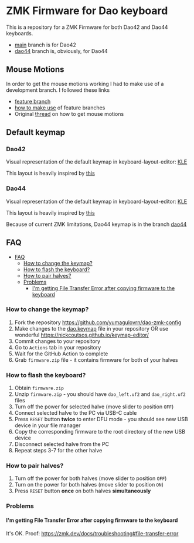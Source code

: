 # ZMK Firmware for Dao keyboard

This is a repository for a ZMK Firmware for both Dao42 and Dao44 keyboards.

* [main](https://github.com/yumagulovrn/dao-zmk-config/tree/main) branch is for Dao42
* [dao44](https://github.com/yumagulovrn/dao-zmk-config/tree/dao44) branch is, obviously, for Dao44

## Mouse Motions

In order to get the mouse motions working I had to make use of a development branch. I followed these links

- [feature branch](https://github.com/petejohanson/zmk/tree/feat/pointers-move-scroll)
- [how to make use](https://zmk.dev/docs/features/beta-testing) of feature branches
- Original [thread](https://gist.github.com/krissen/dd27082e7ab0575619c7a31f4d2ec7ae) on how to get mouse motions

## Default keymap

### Dao42

Visual representation of the default keymap in keyboard-layout-editor: [KLE](http://www.keyboard-layout-editor.com/#/gists/67a81f6b83c65abcda5e7f32989a1688)

This layout is heavily inspired by [this](https://github.com/aroum/Watchman-layouts)

### Dao44

Visual representation of the default keymap in keyboard-layout-editor: [KLE](http://www.keyboard-layout-editor.com/#/gists/c6ba0634e5b92366be9f324775394e66)

This layout is heavily inspired by [this](https://github.com/KGOH/Jian-Info)

Because of current ZMK limitations, Dao44 keymap is in the branch [dao44](https://github.com/yumagulovrn/dao-zmk-config/tree/dao44)

## FAQ

- [FAQ](#faq)
  - [How to change the keymap?](#how-to-change-the-keymap)
  - [How to flash the keyboard?](#how-to-flash-the-keyboard)
  - [How to pair halves?](#how-to-pair-halves)
  - [Problems](#problems)
    - [I'm getting File Transfer Error after copying firmware to the keyboard](#im-getting-file-transfer-error-after-copying-firmware-to-the-keyboard)

### How to change the keymap?

1. Fork the repository https://github.com/yumagulovrn/dao-zmk-config
2. Make changes to the [dao.keymap](../config/boards/arm/dao/dao.keymap) file in your repository OR use wonderful https://nickcoutsos.github.io/keymap-editor/
3. Commit changes to your repository
4. Go to `Actions` tab in your repository
5. Wait for the GitHub Action to complete
6. Grab `firmware.zip` file - it contains firmware for both of your halves

### How to flash the keyboard?

1. Obtain `firmware.zip`
2. Unzip `firmware.zip` - you should have `dao_left.uf2` and `dao_right.uf2` files
3. Turn off the power for selected halve (move slider to position `OFF`)
4. Connect selected halve to the PC via USB-C cable
5. Press `RESET` button **twice** to enter DFU mode - you should see new USB device in your file manager
6. Copy the corresponding firmware to the root directory of the new USB device
7. Disconnect selected halve from the PC
8. Repeat steps 3-7 for the other halve

### How to pair halves?

1. Turn off the power for both halves (move slider to position `OFF`)
2. Turn on the power for both halves (move slider to position `ON`)
3. Press `RESET` button **once** on both halves **simultaneously**

### Problems

#### I'm getting File Transfer Error after copying firmware to the keyboard

It's OK. Proof: https://zmk.dev/docs/troubleshooting#file-transfer-error
